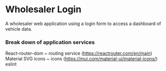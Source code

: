 # Wholesaler Login

A wholesaler web application using a login form to access a dashboard of vehicle data.

### Break down of application services

React-router-dom  ~ routing service (https://reactrouter.com/en/main)
Material SVG icons ~ icons (https://mui.com/material-ui/material-icons/)
eslint

